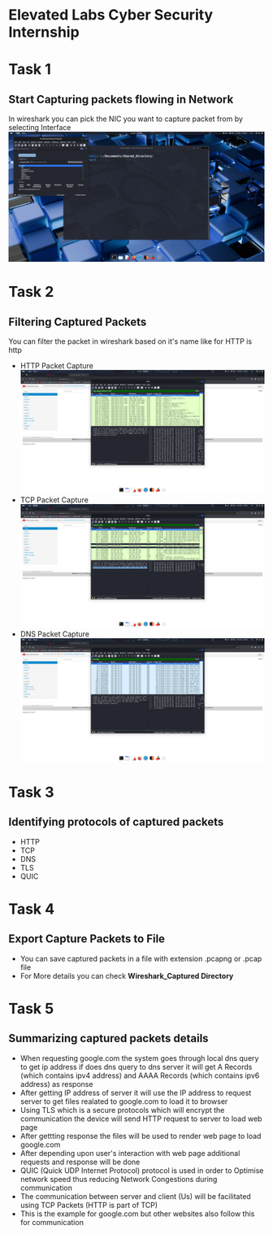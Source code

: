 # Elevated Labs Cyber Security Internship

# Task 1
## Start Capturing packets flowing in Network
In wireshark you can pick the NIC you want to capture packet from by selecting Interface\
![screenshot of interface selection](Media/wireshark_start.png)


# Task 2
## Filtering Captured Packets
You can filter the packet in wireshark based on it's name like for HTTP is http
* HTTP Packet Capture
![http packet capture screenshot](Media/http_capture.png)
* TCP Packet Capture
![tcp packet capture screenshot](Media/tcp_capture.png)
* DNS Packet Capture
![dns packet capture screenshot](Media/dns_capture.png)

# Task 3
## Identifying protocols of captured packets
* HTTP
* TCP
* DNS
* TLS
* QUIC

# Task 4
## Export Capture Packets to File
* You can save captured packets in a file with extension .pcapng or .pcap file
* For More details you can check **Wireshark_Captured Directory**

# Task 5
## Summarizing captured packets details
* When requesting google.com the system goes through local dns query to get ip address if does dns query to dns server it will get A Records (which contains ipv4 address) and AAAA Records (which contains ipv6 address) as response 
* After getting IP address of server it will use the IP address to request server to get files realated to google.com to load it to browser
* Using TLS which is a secure protocols which will encrypt the communication the device will send HTTP request to server to load web page 
* After gettting response the files will be used to render web page to load google.com 
* After depending upon user's interaction with web page additional requests and response will be done
* QUIC (Quick UDP Internet Protocol) protocol is used in order to Optimise network speed thus reducing Network Congestions during communication
* The communication between server and client (Us) will be facilitated using TCP Packets (HTTP is part of TCP)
* This is the example for google.com but other websites also follow this for communication

